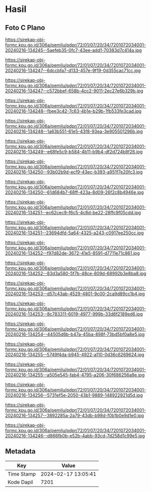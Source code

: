 # Hasil

## Foto C Plano

https://sirekap-obj-formc.kpu.go.id/306a/pemilu/pdpr/72/01/07/20/34/7201072034001-20240216-134245--5aefeb35-0fc7-43ee-add1-70383d7c414a.jpg

https://sirekap-obj-formc.kpu.go.id/306a/pemilu/pdpr/72/01/07/20/34/7201072034001-20240216-134247--6dccbfa7-d133-457e-9f19-0d355cac71cc.jpg

https://sirekap-obj-formc.kpu.go.id/306a/pemilu/pdpr/72/01/07/20/34/7201072034001-20240216-134247--c572bbef-658b-4cc2-9011-2ec27e6b329b.jpg

https://sirekap-obj-formc.kpu.go.id/306a/pemilu/pdpr/72/01/07/20/34/7201072034001-20240216-134248--fbee3c42-7c63-4b1e-b29b-1fb533fe3cad.jpg

https://sirekap-obj-formc.kpu.go.id/306a/pemilu/pdpr/72/01/07/20/34/7201072034001-20240216-134248--1a63b551-61e5-43f8-93ea-3e905501296b.jpg

https://sirekap-obj-formc.kpu.go.id/306a/pemilu/pdpr/72/01/07/20/34/7201072034001-20240216-134249--e68fe5c9-b584-4b11-b9b4-df2d724b8f26.jpg

https://sirekap-obj-formc.kpu.go.id/306a/pemilu/pdpr/72/01/07/20/34/7201072034001-20240216-134250--93b02b9d-ecf9-43ec-b393-a951f7e20fc3.jpg

https://sirekap-obj-formc.kpu.go.id/306a/pemilu/pdpr/72/01/07/20/34/7201072034001-20240216-134250--61d684b7-68ff-423a-8d09-26f2c8b4946e.jpg

https://sirekap-obj-formc.kpu.go.id/306a/pemilu/pdpr/72/01/07/20/34/7201072034001-20240216-134251--ec62cec9-f6c5-4c8d-be22-28ffc9f05cdd.jpg

https://sirekap-obj-formc.kpu.go.id/306a/pemilu/pdpr/72/01/07/20/34/7201072034001-20240216-134251--23694dfd-5a64-4325-a243-c0917ee250cc.jpg

https://sirekap-obj-formc.kpu.go.id/306a/pemilu/pdpr/72/01/07/20/34/7201072034001-20240216-134252--f97d82de-3672-41e5-8591-d7711e71c861.jpg

https://sirekap-obj-formc.kpu.go.id/306a/pemilu/pdpr/72/01/07/20/34/7201072034001-20240216-134252--83d3a580-5f7b-48ce-809d-68992b3e8ba8.jpg

https://sirekap-obj-formc.kpu.go.id/306a/pemilu/pdpr/72/01/07/20/34/7201072034001-20240216-134253--d57c43ab-4529-4801-9c00-2ca9d89cc1b4.jpg

https://sirekap-obj-formc.kpu.go.id/306a/pemilu/pdpr/72/01/07/20/34/7201072034001-20240216-134253--8c783311-6019-4977-999b-33d6f2189ed6.jpg

https://sirekap-obj-formc.kpu.go.id/306a/pemilu/pdpr/72/01/07/20/34/7201072034001-20240216-134254--44505d6b-b47a-45ba-898f-73bd5bf0a8e5.jpg

https://sirekap-obj-formc.kpu.go.id/306a/pemilu/pdpr/72/01/07/20/34/7201072034001-20240216-134255--5749f4da-b945-4922-a110-0d36c6269624.jpg

https://sirekap-obj-formc.kpu.go.id/306a/pemilu/pdpr/72/01/07/20/34/7201072034001-20240216-134255--a505e545-fab4-4795-a206-30f686256a9e.jpg

https://sirekap-obj-formc.kpu.go.id/306a/pemilu/pdpr/72/01/07/20/34/7201072034001-20240216-134256--5731ef5e-2050-43b1-9889-148922921d5d.jpg

https://sirekap-obj-formc.kpu.go.id/306a/pemilu/pdpr/72/01/07/20/34/7201072034001-20240216-134257--3892285a-2a79-43db-b98d-f0b1b0e9d1e0.jpg

https://sirekap-obj-formc.kpu.go.id/306a/pemilu/pdpr/72/01/07/20/34/7201072034001-20240216-134246--d866fb0b-e52b-4abb-93cd-7d258d1c99e5.jpg


## Metadata

| Key        | Value               |
| ---------- | ------------------- |
| Time Stamp | 2024-02-17 13:05:41 |
| Kode Dapil | 7201                |



